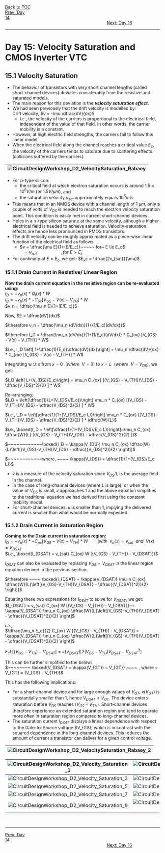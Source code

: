 [Back to TOC](../README.md)  
[Prev: Day 14](Day_14.md)$~~~~~~~~~~~~~~~~~~~~~~~~~~~~~~~~~~~~~~~~~~~~~~~~~~~~~~~~~~~~~~~~~~~~~~~~~~~~~~~~~~~~~~~~~~~~~~~~~~~~~~~~~~~~~~~~~~~~~~~~~~~~~~~~~~~~~~~~~~~~~~~~~~~~~~~~~~~~~~~~~~~~~~~~~~~~~~~~~~~~~~~~~~~~~~~~~~~~~~~~~~~~~~~~$[Next: Day 16](Day_16.md)  
_________________________________________________________________________________________________________  
# Day 15: Velocity Saturation and CMOS Inverter VTC

## 15.1 Velocity Saturation
  - The behavior of transistors with very short channel lengths (called short-channel devices) deviates considerably from the resistive and saturated models.
  - The main reason for this deviation is the _**velocity saturation effect**_.
  - We had seen previously that the drift velocity is modelled by:  
    Drift velocity, $v = -\mu \dfrac{dV}{dx}$
      - i.e., the velocity of the carriers is proportional to the electrical field, independent of
the value of that field. In other words, the carrier mobility is a constant.
  - However, at high electric field strengths, the carriers fail to follow this linear model.
  - When the electrical field along the channel reaches a critical value $E_c$, the velocity of the carriers tends to saturate due to scattering effects (collisions suffered by the carriers).

| ![CircuitDesignWorkshop_D2_VelocitySaturation_Rabaey](/docs/images/CircuitDesignWorkshop/CircuitDesignWorkshop_D2_VelocitySaturation_Rabaey.png) |
|:---|

  - For p-type silicon:
    - the critical field at which electron saturation occurs is around $1.5 \times 10^6 V/m ~ (or~1.5 V/\mu m)$, and
    - the saturation velocity $v_{sat}$ approximately equals $10^5 m/s$
  - This means that in an NMOS device with a channel length of $1~\mu m$, only a couple of volts of $V_{DS}$ is needed to reach the electron velocity saturation point. This condition is easily met in current short-channel devices.
  - Holes in a n-type silicon saturate at the same velocity, although a higher electrical field is needed to achieve saturation. Velocity-saturation effects are hence less pronounced in PMOS transistors.
  - The drift velocity can be roughly approximated as a piece-wise linear function of the electrical field as follows:  
    - $v = \dfrac{\mu E}{1+(E/E_c)}~~~~~,for~ E \le E_c$  
      $~~~=v_{sat}~~~~~~~~~~~~~~~~~~~~,for~E > E_c$  
  - For continuity at $E=E_c$, we get: $E_c = \dfrac{2v_{sat}}{\mu}$

### 15.1.1 Drain Current in Resistive/ Linear Region
**Now the drain current equation in the resistive region can be re-evaluated using:**  
$I_D = -v_n(x) * Q_i(x) * W$  
$I_D = -v_n(x) * -C_{ox} [V_{GS} - V(x) -V_{TH}] * W$  
$v_n = \dfrac{\mu_n E}{1+(E/E_c)}$  

Now, $E = \dfrac{dV}{dx}$  

$\therefore v_n = \dfrac{\mu_n (dV/dx)}{1+(1/E_c)(dV/dx)}$  


$\therefore I_D = \dfrac{\mu_n (dV/dx)}{1+(1/E_c)(dV/dx)} * C_{ox} [V_{GS} - V(x) - V_{TH}] * W$  

$i.e., I_D \left[ 1+\dfrac{1}{E_c}\dfrac{dV}{dx}\right] = \mu_n \dfrac{dV}{dx} * C_{ox} [V_{GS} - V(x) - V_{TH}] * W$  

Integrating w.r.t $x$ from $x=0 ~~ (where ~~ V=0)$ to $x=L ~~ (where ~~ V=V_{DS})$, we get:  

$I_D \left[ L+(V_{DS}/E_c)\right] = \mu_n C_{ox} [(V_{GS} - V_{TH})V_{DS} - \dfrac{V_{DS}^2}{2} ] * W$  

Re-arranging:  
$I_D = \left[\dfrac{1}{L+(V_{DS}/E_c)}\right] \mu_n * C_{ox} [(V_{GS} - V_{TH})V_{DS} - \dfrac{V_{DS}^2}{2} ] * W$  

$i.e., I_D = \left[\dfrac{1}{1+(V_{DS}/E_c L)}\right] \mu_n * C_{ox} [(V_{GS} - V_{TH})V_{DS} - \dfrac{V_{DS}^2}{2} ] * \dfrac{W}{L}$  

$i.e., \boxed{I_D = \left[\dfrac{1}{1+(V_{DS}/E_c L)}\right]~\mu_n C_{ox} \dfrac{W}{L} [(V_{GS} - V_{TH})V_{DS} - \dfrac{V_{DS}^2}{2} ]}$  

$~~~~~~~~~~~~\boxed{I_D = \kappa(V_{DS}) \mu_n C_{ox} \dfrac{W}{L}\left[(V_{GS}-V_{TH})V_{DS} - \dfrac{{V_{DS}^2}}{2} \right]}$  

$~~~~~~~~~~~~where, ~~~~ \kappa(V_{DS}) = \dfrac{1}{1+(V_{DS}/E_c L)}$  

  - $\kappa$ is a measure of the velocity saturation since $V_{DS}/L$ is the average field in the channel.
  - In the case of long-channel devices (where $L$ is large), or when the value of $V_{DS}$ is small, $\kappa$ approaches 1 and the above equation simplifies to the traditional equation we had derived first using the constant mobility model.
  - For short-channel devices, $\kappa$ is smaller than 1, implying the delivered current is smaller than what would be normally expected.

### 15.1.2 Drain Current in Saturation Region
**Coming to the Drain current in saturation region:**  
$I_D = -v_n(x) * -C_{ox} [V_{GS} - V(x) -V_{TH}] * W ~~~~~~~~ |with ~~ v_n(x)=v_{sat} ~~ and ~~ V(x)=V_{DSAT}$  
$i.e., \boxed{I_{DSAT} = v_{sat} C_{ox} W [(V_{GS} - V_{TH}) - V_{DSAT}]}$  

$I_{DSAT}$ can also be evaluated by replacing $V_{DS}=V_{DSAT}$ in the linear region equation derived in the previous section.  

$\therefore ~~~~ \boxed{I_{DSAT} = \kappa(V_{DSAT}) \mu_n C_{ox} \dfrac{W}{L}\left[(V_{GS}-V_{TH})V_{DSAT} - \dfrac{{V_{DSAT}^2}}{2} \right]}$


Equating these two expressions for $I_{DSAT}$ to solve for $V_{DSAT}$, we get:  
$I_{DSAT} = v_{sat} C_{ox} W [(V_{GS} - V_{TH}) - V_{DSAT}]~= \kappa(V_{DSAT}) \mu_n C_{ox} \dfrac{W}{L}\left[(V_{GS}-V_{TH})V_{DSAT} - \dfrac{{V_{DSAT}^2}}{2} \right]$

$i.e.,$  
$\dfrac{\mu_n E_c}{2} C_{ox} W [(V_{GS} - V_{TH}) - V_{DSAT}] = \kappa(V_{DSAT}) \mu_n C_{ox} \dfrac{W}{L}\left[(V_{GS}-V_{TH})V_{DSAT} - \dfrac{{V_{DSAT}^2}}{2} \right]$

$E_c L [(V_{GS} - V_{TH}) - V_{DSAT}] = \kappa(V_{DSAT}) \left[2(V_{GS}-V_{TH})V_{DSAT} - {V_{DSAT}^2} \right]$

This can be further simplified to the below:  
$~~~~~~~~ \boxed{V_{DSAT} = \kappa(V_{GT}) ~ V_{GT}} ~~~~ , where ~ V_{GT} = (V_{GS} - V_{TH})$  

This has the following implications:  

  - For a short-channel device and for large enough values of $V_{GT}$, $\kappa(V_{GT})$ is substantially smaller than 1, hence $V_{DSAT} < V_{GT}$. The device enters saturation before $V_{DS}$
reaches $(V_{GS} - V_{TH})$. Short-channel devices therefore experience an extended saturation region and tend to operate more often in saturation region compared to long-channel devices.
  -  The saturation current $I_{DSAT}$ displays a linear dependence with respect to the Gate-to-Source voltage $V_{GS}, which is in contrast with the squared dependence in the long-channel devices. This reduces the amount of current a transistor can deliver for a given control voltage.

| ![CircuitDesignWorkshop_D2_VelocitySaturation_Rabaey_2](/docs/images/CircuitDesignWorkshop/CircuitDesignWorkshop_D2_VelocitySaturation_Rabaey_2.png) |
|:---|

| ![CircuitDesignWorkshop_D2_Velocity_Saturation_1](/docs/images/CircuitDesignWorkshop/CircuitDesignWorkshop_D2_Velocity_Saturation_1.png) | ![CircuitDesignWorkshop_D2_Velocity_Saturation_2](/docs/images/CircuitDesignWorkshop/CircuitDesignWorkshop_D2_Velocity_Saturation_2.png) |
|:---:|:---:|
| ![CircuitDesignWorkshop_D2_Velocity_Saturation_3](/docs/images/CircuitDesignWorkshop/CircuitDesignWorkshop_D2_Velocity_Saturation_3.png) | ![CircuitDesignWorkshop_D2_Velocity_Saturation_4](/docs/images/CircuitDesignWorkshop/CircuitDesignWorkshop_D2_Velocity_Saturation_4.png) |
| ![CircuitDesignWorkshop_D2_Velocity_Saturation_5](/docs/images/CircuitDesignWorkshop/CircuitDesignWorkshop_D2_Velocity_Saturation_5.png) | ![CircuitDesignWorkshop_D2_Velocity_Saturation_6](/docs/images/CircuitDesignWorkshop/CircuitDesignWorkshop_D2_Velocity_Saturation_6.png) |
| ![CircuitDesignWorkshop_D2_Velocity_Saturation_7](/docs/images/CircuitDesignWorkshop/CircuitDesignWorkshop_D2_Velocity_Saturation_7.png) | ![CircuitDesignWorkshop_D2_Velocity_Saturation_8](/docs/images/CircuitDesignWorkshop/CircuitDesignWorkshop_D2_Velocity_Saturation_8.png) |
| ![CircuitDesignWorkshop_D2_Velocity_Saturation_9](/docs/images/CircuitDesignWorkshop/CircuitDesignWorkshop_D2_Velocity_Saturation_9.png) | ![CircuitDesignWorkshop_D2_Velocity_Saturation_10](/docs/images/CircuitDesignWorkshop/CircuitDesignWorkshop_D2_Velocity_Saturation_10.png) |

<br>

_________________________________________________________________________________________________________  
[Prev: Day 14](Day_14.md)$~~~~~~~~~~~~~~~~~~~~~~~~~~~~~~~~~~~~~~~~~~~~~~~~~~~~~~~~~~~~~~~~~~~~~~~~~~~~~~~~~~~~~~~~~~~~~~~~~~~~~~~~~~~~~~~~~~~~~~~~~~~~~~~~~~~~~~~~~~~~~~~~~~~~~~~~~~~~~~~~~~~~~~~~~~~~~~~~~~~~~~~~~~~~~~~~~~~~~~~~~~~~~~~~$[Next: Day 16](Day_16.md)  

